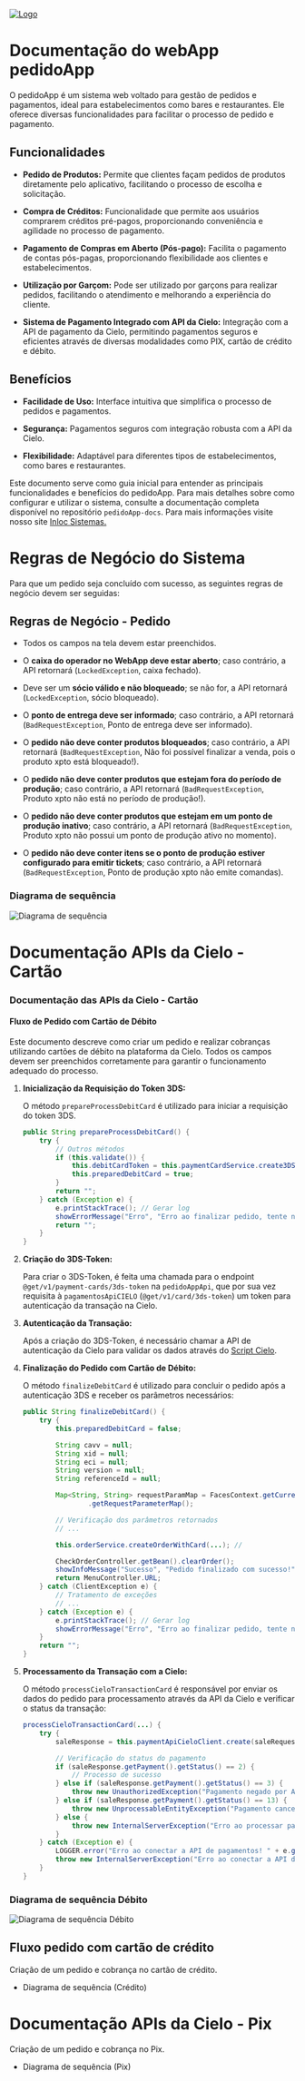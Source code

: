 [![Logo](https://inlocsistemas.com.br/wp-content/uploads/2021/04/logo.png)](https://inlocsistemas.com.br)

# Documentação do webApp pedidoApp

O pedidoApp é um sistema web voltado para gestão de pedidos e pagamentos, ideal para estabelecimentos como bares e restaurantes. Ele oferece diversas funcionalidades para facilitar o processo de pedido e pagamento.

## Funcionalidades

- **Pedido de Produtos:** Permite que clientes façam pedidos de produtos diretamente pelo aplicativo, facilitando o processo de escolha e solicitação.

- **Compra de Créditos:** Funcionalidade que permite aos usuários comprarem créditos pré-pagos, proporcionando conveniência e agilidade no processo de pagamento.

- **Pagamento de Compras em Aberto (Pós-pago):** Facilita o pagamento de contas pós-pagas, proporcionando flexibilidade aos clientes e estabelecimentos.

- **Utilização por Garçom:** Pode ser utilizado por garçons para realizar pedidos, facilitando o atendimento e melhorando a experiência do cliente.

- **Sistema de Pagamento Integrado com API da Cielo:** Integração com a API de pagamento da Cielo, permitindo pagamentos seguros e eficientes através de diversas modalidades como PIX, cartão de crédito e débito.

## Benefícios

- **Facilidade de Uso:** Interface intuitiva que simplifica o processo de pedidos e pagamentos.

- **Segurança:** Pagamentos seguros com integração robusta com a API da Cielo.

- **Flexibilidade:** Adaptável para diferentes tipos de estabelecimentos, como bares e restaurantes.

Este documento serve como guia inicial para entender as principais funcionalidades e benefícios do pedidoApp. Para mais detalhes sobre como configurar e utilizar o sistema, consulte a documentação completa disponível no repositório `pedidoApp-docs`. Para mais informações visite nosso site [Inloc Sistemas.](https://inlocsistemas.com.br/) 

# Regras de Negócio do Sistema

Para que um pedido seja concluído com sucesso, as seguintes regras de negócio devem ser seguidas:

## Regras de Negócio - Pedido

- Todos os campos na tela devem estar preenchidos.

- O **caixa do operador no WebApp deve estar aberto**; caso contrário, a API retornará (`LockedException`, caixa fechado).

- Deve ser um **sócio válido e não bloqueado**; se não for, a API retornará (`LockedException`, sócio bloqueado).

- O **ponto de entrega deve ser informado**; caso contrário, a API retornará (`BadRequestException`, Ponto de entrega deve ser informado).

- O **pedido não deve conter produtos bloqueados**; caso contrário, a API retornará (`BadRequestException`, Não foi possível finalizar a venda, pois o produto xpto está bloqueado!).

- O **pedido não deve conter produtos que estejam fora do período de produção**; caso contrário, a API retornará (`BadRequestException`, Produto xpto não está no período de produção!).

- O **pedido não deve conter produtos que estejam em um ponto de produção inativo**; caso contrário, a API retornará (`BadRequestException`, Produto xpto não possui um ponto de produção ativo no momento).

- O **pedido não deve conter itens se o ponto de produção estiver configurado para emitir tickets**; caso contrário, a API retornará (`BadRequestException`, Ponto de produção xpto não emite comandas).

### Diagrama de sequência
![Diagrama de sequência](regras-de-negócio-do-sistema.webp)

# Documentação APIs da Cielo - Cartão

### Documentação das APIs da Cielo - Cartão

#### Fluxo de Pedido com Cartão de Débito

Este documento descreve como criar um pedido e realizar cobranças utilizando cartões de débito na plataforma da Cielo. Todos os campos devem ser preenchidos corretamente para garantir o funcionamento adequado do processo.

1. **Inicialização da Requisição do Token 3DS:**

   O método `prepareProcessDebitCard` é utilizado para iniciar a requisição do token 3DS.

   ```java
   public String prepareProcessDebitCard() {
       try {
           // Outros métodos
           if (this.validate()) {
               this.debitCardToken = this.paymentCardService.create3DSToken();
               this.preparedDebitCard = true;
           }
           return "";
       } catch (Exception e) {
           e.printStackTrace(); // Gerar log
           showErrorMessage("Erro", "Erro ao finalizar pedido, tente novamente!");
           return "";
       }
   }
   ```

2. **Criação do 3DS-Token:**

   Para criar o 3DS-Token, é feita uma chamada para o endpoint `@get/v1/payment-cards/3ds-token` na `pedidoAppApi`, que por sua vez requisita à `pagamentosApiCIELO` (`@get/v1/card/3ds-token`) um token para autenticação da transação na Cielo.

3. **Autenticação da Transação:**

   Após a criação do 3DS-Token, é necessário chamar a API de autenticação da Cielo para validar os dados através do [Script Cielo](https://developercielo.github.io/manual/3ds#integra%C3%A7%C3%A3o-do-script).

4. **Finalização do Pedido com Cartão de Débito:**

   O método `finalizeDebitCard` é utilizado para concluir o pedido após a autenticação 3DS e receber os parâmetros necessários:

   ```java
   public String finalizeDebitCard() {
       try {
           this.preparedDebitCard = false;

           String cavv = null;
           String xid = null;
           String eci = null;
           String version = null;
           String referenceId = null;

           Map<String, String> requestParamMap = FacesContext.getCurrentInstance().getExternalContext()
                   .getRequestParameterMap();

           // Verificação dos parâmetros retornados
           // ...

           this.orderService.createOrderWithCard(...); // 

           CheckOrderController.getBean().clearOrder();
           showInfoMessage("Sucesso", "Pedido finalizado com sucesso!");
           return MenuController.URL;
       } catch (ClientException e) {
           // Tratamento de exceções
           // ...
       } catch (Exception e) {
           e.printStackTrace(); // Gerar log
           showErrorMessage("Erro", "Erro ao finalizar pedido, tente novamente!");
       }
       return "";
   }
   ```

5. **Processamento da Transação com a Cielo:**

   O método `processCieloTransactionCard` é responsável por enviar os dados do pedido para processamento através da API da Cielo e verificar o status da transação:

   ```java
   processCieloTransactionCard(...) {
       try {
           saleResponse = this.paymentApiCieloClient.create(saleRequestDTO);

           // Verificação do status do pagamento
           if (saleResponse.getPayment().getStatus() == 2) {
               // Processo de sucesso
           } else if (saleResponse.getPayment().getStatus() == 3) {
               throw new UnauthorizedException("Pagamento negado por Autorizador!");
           } else if (saleResponse.getPayment().getStatus() == 13) {
               throw new UnprocessableEntityException("Pagamento cancelado por falha no processamento ou por ação do Antifraude!");
           } else {
               throw new InternalServerException("Erro ao processar pagamento!");
           }
       } catch (Exception e) {
           LOGGER.error("Erro ao conectar a API de pagamentos! " + e.getMessage());
           throw new InternalServerException("Erro ao conectar a API de pagamentos!");
       }
   }
   ```

### Diagrama de sequência Débito
![Diagrama de sequência Débito](fluxo_pedido_app_cartao_debito.png)

## Fluxo pedido com cartão de crédito
Criação de um pedido e cobrança no cartão de crédito.
- Diagrama de sequência (Crédito)


# Documentação APIs da Cielo - Pix
Criação de um pedido e cobrança no Pix.
- Diagrama de sequência (Pix)

